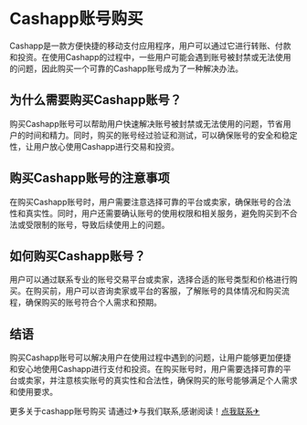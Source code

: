 # Cashapp账号购买

Cashapp是一款方便快捷的移动支付应用程序，用户可以通过它进行转账、付款和投资。在使用Cashapp的过程中，一些用户可能会遇到账号被封禁或无法使用的问题，因此购买一个可靠的Cashapp账号成为了一种解决办法。

## 为什么需要购买Cashapp账号？

购买Cashapp账号可以帮助用户快速解决账号被封禁或无法使用的问题，节省用户的时间和精力。同时，购买的账号经过验证和测试，可以确保账号的安全和稳定性，让用户放心使用Cashapp进行交易和投资。

## 购买Cashapp账号的注意事项

在购买Cashapp账号时，用户需要注意选择可靠的平台或卖家，确保账号的合法性和真实性。同时，用户还需要确认账号的使用权限和相关服务，避免购买到不合法或受限制的账号，导致后续使用上的问题。

## 如何购买Cashapp账号？

用户可以通过联系专业的账号交易平台或卖家，选择合适的账号类型和价格进行购买。在购买前，用户可以咨询卖家或平台的客服，了解账号的具体情况和购买流程，确保购买的账号符合个人需求和预期。

## 结语

购买Cashapp账号可以解决用户在使用过程中遇到的问题，让用户能够更加便捷和安心地使用Cashapp进行支付和投资。在购买账号时，用户需要选择可靠的平台或卖家，并注意核实账号的真实性和合法性，确保购买的账号能够满足个人需求和使用要求。

更多关于cashapp账号购买 请通过✈与我们联系,感谢阅读！[点我联系✈](https://www.G208.com)